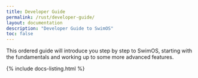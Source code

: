 ```yaml
---
title: Developer Guide
permalink: /rust/developer-guide/
layout: documentation
description: "Developer Guide to SwimOS"
toc: false
---
```


This ordered guide will introduce you step by step to SwimOS, starting with the fundamentals and working up to some more advanced features.

{% include docs-listing.html %}
